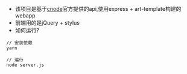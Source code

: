 
* 该项目是基于[cnode](https://cnodejs.org/)官方提供的api,使用express + art-template构建的webapp
* 前端用的是jQuery + stylus
* 如何运行?
```shell
// 安装依赖
yarn

// 运行
node server.js
```
